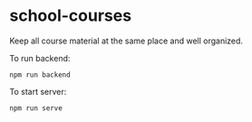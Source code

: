# school-courses

Keep all course material at the same place and well organized.

To run backend:

```
npm run backend
```

To start server:

```
npm run serve
```
